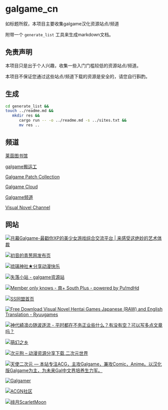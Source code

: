 # galgame_cn

如标题所叙，本项目主要收集galgame汉化资源站点/频道

附带一个 `generate_list` 工具来生成markdown文档。

## 免责声明

本项目只是出于个人兴趣，收集一些入门门槛较低的资源站点/频道。

本项目不保证您通过这些站点/频道下载的资源是安全的，请您自行斟酌。

## 生成

```bash
cd generate_list &&
touch ../readme.md &&
   mkdir res &&
      cargo run -- -o ../readme.md -s ../sites.txt &&
      mv res ..
```

## 频道

[莱茵图书馆](https://t.me/RhineLibrary)

[galgame搬运工](https://t.me/gal_porter)

[Galgame Patch Collection](https://t.me/galpatch)

[Galgame Cloud](https://t.me/galgame_in_telegram)

[Galgame频道](https://t.me/Galgamer_channel)

[Visual Novel Channel](https://t.me/erogamecloud)

## 网站

[![月幕Galgame-最戳你XP的美少女游戏综合交流平台 | 来感受这绝妙的艺术体裁](res/92465a3a8ecd124c0170edac6ad0443a.webp)](https://www.ymgal.games/)

[![初音的青葱网发布页](res/a368d461aa60cede7affa9ada86bdabb.webp)](https://www.xygalgame.com)

[![琉璃神社★分享动漫快乐](res/b967062493ecc9770459dfa24c7acc18.webp)](https://www.liuli.app/)

[![失落小站 - galgame资源站](res/8eaaddd2f65b786478075c8dbeac6ede.webp)](https://shinnku.com/)

[![Member only knows - 南+ South Plus - powered by Pu!mdHd](res/53e5d13e49b0990718253357f217bfe8.webp)](https://south-plus.org/)

[![SS同盟首页](res/012d766c880eacc8cd6cb4f698862a61.webp)](https://sstm.moe/)

[![Free Download Visual Novel Hentai Games Japanese (RAW) and English Translation - Ryuugames](res/98b63ccf7ce07a629a3ff654a0626a05.webp)](https://www.ryuugames.com/)

[![神代綺凛の随波逐流 - 平时都在不务正业些什么？有没有空？可以写多点文章吗？](res/731d3781a6f594a6caea853df1012531.webp)](https://moe.best/)

[![萌幻之乡](res/f0e5e8251d4b7678ad4bd82cdb02511f.webp)](https://hmoe.top/)

[![次元狗 – 动漫资源分享下载,二次元世界](res/58c0a765b2373cce0460a2bbfdecc933.webp)](https://www.acgndog.com/)

[![天使二次元 — 本站专注ACG，主攻Galgame，兼攻Comic，Anime。以汉化版Galgame为主，为未来Gal中文界培养生力军。](res/a46207b605878b31788c83e4cacb57ca.webp)](https://www.tianshie.com)

[![Galgamer](res/d0444cdec08d12f61d70b8c31044e08b.webp)](https://galgamer.eu.org)

[![ACGN社区](res/414d3d342a1f381445df6d966036381b.webp)](https://www.acgnsq.com/)

[![绯月ScarletMoon](res/64f0454e9029767adb5ae68caa84921a.webp)](https://bbs.kfmax.com/)

